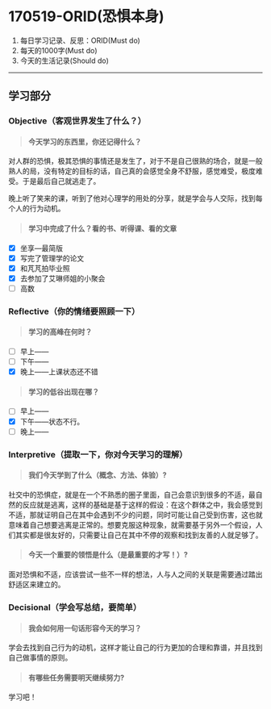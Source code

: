 # 170519-ORID(恐惧本身)

1. 每日学习记录、反思：ORID(Must do)
2. 每天的1000字(Must do)
3. 今天的生活记录(Should do)

------

## 学习部分

### Objective（客观世界发生了什么？）

> #### 今天学习的东西里，你还记得什么？

对人群的恐惧，极其恐惧的事情还是发生了，对于不是自己很熟的场合，就是一般熟人的局，没有特定的目标的话，自己真的会感觉全身不舒服，感觉难受，极度难受。于是最后自己就逃走了。

晚上听了笑来的课，听到了他对心理学的用处的分享，就是学会与人交际，找到每个人的行为动机。

> #### 学习中完成了什么？看的书、听得课、看的文章

- [x] 坐享—最简版
- [x] 写完了管理学的论文
- [x] 和芃芃拍毕业照
- [x] 去参加了艾琳师姐的小聚会
- [ ] 高数

### Reflective（你的情绪要照顾一下）

> #### 学习的高峰在何时？

- [ ] 早上——
- [ ] 下午——
- [x] 晚上——上课状态还不错

> #### 学习的低谷出现在哪？

- [ ] 早上——
- [x] 下午——状态不行。
- [ ] 晚上——

### Interpretive（提取一下，你对今天学习的理解）

> #### 我们今天学到了什么（概念、方法、体验）?

社交中的恐惧症，就是在一个不熟悉的圈子里面，自己会意识到很多的不适，最自然的反应就是逃离，这样的基础是基于这样的假设：在这个群体之中，我会感觉到不适，那就证明自己在其中会遇到不少的问题，同时可能让自己受到伤害，这也就意味着自己想要逃离是正常的。想要克服这种现象，就需要基于另外一个假设，人们其实都是很友好的，只需要让自己在其中不停的观察和找到友善的人就足够了。

> #### 今天一个重要的领悟是什么（是最重要的才写！）?

面对恐惧和不适，应该尝试一些不一样的想法，人与人之间的关联是需要通过踏出舒适区来建立的。

### Decisional（学会写总结，要简单）

> #### 我会如何用一句话形容今天的学习？

学会去找到自己行为的动机，这样才能让自己的行为更加的合理和靠谱，并且找到自己做事情的原则。

> #### 有哪些任务需要明天继续努力?

学习吧！